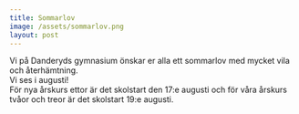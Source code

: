 ```yaml
---
title: Sommarlov
image: /assets/sommarlov.png
layout: post
---
```


Vi på Danderyds gymnasium önskar er alla ett sommarlov med mycket vila och återhämtning.<br>
Vi ses i augusti!<br>
För nya årskurs ettor är det skolstart den 17:e augusti och för våra årskurs tvåor och treor är det skolstart 19:e augusti.
